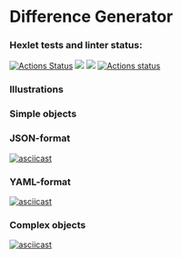 # Difference Generator

### Hexlet tests and linter status:
[![Actions Status](https://github.com/msouldze/frontend-project-lvl2/workflows/hexlet-check/badge.svg)](https://github.com/msouldze/frontend-project-lvl2/actions) <a href="https://codeclimate.com/github/msouldze/frontend-project-lvl2"><img src="https://api.codeclimate.com/v1/badges/a99a88d28ad37a79dbf6/maintainability" /></a> <a href="https://codeclimate.com/github/msouldze/frontend-project-lvl2/test_coverage"><img src="https://api.codeclimate.com/v1/badges/9b1ef8a3cbc6ea250976/test_coverage" /></a> [![Actions status](https://github.com/msouldze/frontend-project-lvl2/actions/workflows/node.js.yml/badge.svg)](https://github.com/msouldze/frontend-project-lvl2/actions)

### Illustrations
### Simple objects 
### JSON-format
[![asciicast](https://asciinema.org/a/hc9AWGH3iI0nKEiQ4YaNydS7u.svg)](https://asciinema.org/a/hc9AWGH3iI0nKEiQ4YaNydS7u)

### YAML-format
[![asciicast](https://asciinema.org/a/90un7vfA7BDCUwX4fmZpLWRKQ.svg)](https://asciinema.org/a/90un7vfA7BDCUwX4fmZpLWRKQ)

### Complex objects 
[![asciicast](https://asciinema.org/a/MHoljjAbYA7IlrZ41fCqSUfhT.svg)](https://asciinema.org/a/MHoljjAbYA7IlrZ41fCqSUfhT)